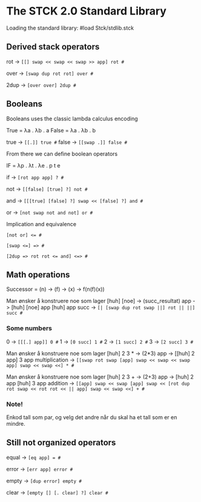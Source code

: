The STCK 2.0 Standard Library
=============================

Loading the standard library:
#load Stck/stdlib.stck

Derived stack operators
-----------------------
rot -> ```[[] swap << swap << swap >> app] rot #```

over -> ```[swap dup rot rot] over #```

2dup -> ```[over over] 2dup #```

Booleans
--------
Booleans uses the classic lambda calculus encoding

True = λa . λb . a
False = λa . λb . b

true -> ```[[.]] true #```
false -> ```[[swap .]] false #```

From there we can define boolean operators

IF = λp . λt . λe . p t e

if -> ```[rot app app] ? #```

not -> ```[[false] [true] ?] not #```

and -> ```[[[true] [false] ?] swap << [false] ?] and #```

or -> ```[not swap not and not] or #```

Implication and equivalence

```[not or] <= #```

```[swap <=] => #```

```[2dup => rot rot <= and] <=> #```

Math operations
---------------

Successor = (n) -> (f) -> (x) -> f(n(f)(x))

Man ønsker å konstruere noe som lager [huh] [noe] -> (succ_resultat) app -> [huh] [noe] app [huh] app
succ -> ```[| [swap dup rot swap ||] rot || ||] succ #```

### Some numbers
0 -> ```[[[.] app]] 0 #```
1 -> ```[0 succ] 1 #```
2 -> ```[1 succ] 2 #```
3 -> ```[2 succ] 3 #```

Man ønsker å konstruere noe som lager [huh] 2 3 * -> (2*3) app -> [[huh] 2 app] 3 app
multiplication -> ```[[swap rot swap [app] swap << swap << swap app] swap << swap <<] * #```

Man ønsker å konstruere noe som lager [huh] 2 3 + -> (2+3) app -> [huh] 2 app [huh] 3 app
addition -> ```[[app] swap << swap [app] swap << [rot dup rot swap << rot rot << || app] swap << swap <<] + #```

### Note!

Enkod tall som par, og velg det andre når du skal ha et tall som er en mindre.


Still not organized operators
-----------------------------

equal -> ```[eq app] = #```

error -> ```[err app] error #```

empty -> ```[dup error] empty #```

clear -> ```[empty [] [. clear] ?] clear #```
